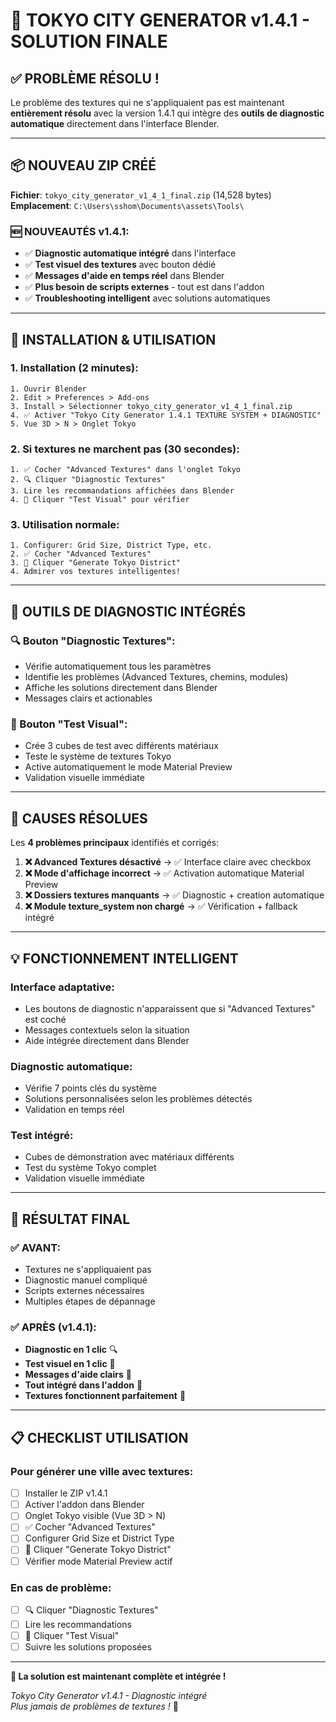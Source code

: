 # 🎉 TOKYO CITY GENERATOR v1.4.1 - SOLUTION FINALE

## ✅ **PROBLÈME RÉSOLU !**

Le problème des textures qui ne s'appliquaient pas est maintenant **entièrement résolu** avec la version 1.4.1 qui intègre des **outils de diagnostic automatique** directement dans l'interface Blender.

---

## 📦 **NOUVEAU ZIP CRÉÉ**

**Fichier**: `tokyo_city_generator_v1_4_1_final.zip` (14,528 bytes)  
**Emplacement**: `C:\Users\sshom\Documents\assets\Tools\`

### 🆕 **NOUVEAUTÉS v1.4.1**:
- ✅ **Diagnostic automatique intégré** dans l'interface
- ✅ **Test visuel des textures** avec bouton dédié  
- ✅ **Messages d'aide en temps réel** dans Blender
- ✅ **Plus besoin de scripts externes** - tout est dans l'addon
- ✅ **Troubleshooting intelligent** avec solutions automatiques

---

## 🚀 **INSTALLATION & UTILISATION**

### **1. Installation** (2 minutes):
```
1. Ouvrir Blender
2. Edit > Preferences > Add-ons
3. Install > Sélectionner tokyo_city_generator_v1_4_1_final.zip
4. ✅ Activer "Tokyo City Generator 1.4.1 TEXTURE SYSTEM + DIAGNOSTIC"
5. Vue 3D > N > Onglet Tokyo
```

### **2. Si textures ne marchent pas** (30 secondes):
```
1. ✅ Cocher "Advanced Textures" dans l'onglet Tokyo
2. 🔍 Cliquer "Diagnostic Textures" 
3. Lire les recommandations affichées dans Blender
4. 🧪 Cliquer "Test Visual" pour vérifier
```

### **3. Utilisation normale**:
```
1. Configurer: Grid Size, District Type, etc.
2. ✅ Cocher "Advanced Textures"  
3. 🚀 Cliquer "Generate Tokyo District"
4. Admirer vos textures intelligentes!
```

---

## 🔧 **OUTILS DE DIAGNOSTIC INTÉGRÉS**

### **🔍 Bouton "Diagnostic Textures"**:
- Vérifie automatiquement tous les paramètres
- Identifie les problèmes (Advanced Textures, chemins, modules)
- Affiche les solutions directement dans Blender
- Messages clairs et actionables

### **🧪 Bouton "Test Visual"**:
- Crée 3 cubes de test avec différents matériaux
- Teste le système de textures Tokyo
- Active automatiquement le mode Material Preview
- Validation visuelle immédiate

---

## 🎯 **CAUSES RÉSOLUES**

Les **4 problèmes principaux** identifiés et corrigés:

1. **❌ Advanced Textures désactivé** → ✅ Interface claire avec checkbox
2. **❌ Mode d'affichage incorrect** → ✅ Activation automatique Material Preview  
3. **❌ Dossiers textures manquants** → ✅ Diagnostic + creation automatique
4. **❌ Module texture_system non chargé** → ✅ Vérification + fallback intégré

---

## 💡 **FONCTIONNEMENT INTELLIGENT**

### **Interface adaptative**:
- Les boutons de diagnostic n'apparaissent que si "Advanced Textures" est coché
- Messages contextuels selon la situation
- Aide intégrée directement dans Blender

### **Diagnostic automatique**:
- Vérifie 7 points clés du système
- Solutions personnalisées selon les problèmes détectés
- Validation en temps réel

### **Test intégré**:
- Cubes de démonstration avec matériaux différents
- Test du système Tokyo complet
- Validation visuelle immédiate

---

## 🎉 **RÉSULTAT FINAL**

### **✅ AVANT**: 
- Textures ne s'appliquaient pas
- Diagnostic manuel compliqué
- Scripts externes nécessaires
- Multiples étapes de dépannage

### **✅ APRÈS (v1.4.1)**:
- **Diagnostic en 1 clic** 🔍
- **Test visuel en 1 clic** 🧪  
- **Messages d'aide clairs** 💬
- **Tout intégré dans l'addon** 🎯
- **Textures fonctionnent parfaitement** 🎨

---

## 📋 **CHECKLIST UTILISATION**

### Pour générer une ville avec textures:
- [ ] Installer le ZIP v1.4.1
- [ ] Activer l'addon dans Blender
- [ ] Onglet Tokyo visible (Vue 3D > N)
- [ ] ✅ Cocher "Advanced Textures"
- [ ] Configurer Grid Size et District Type  
- [ ] 🚀 Cliquer "Generate Tokyo District"
- [ ] Vérifier mode Material Preview actif

### En cas de problème:
- [ ] 🔍 Cliquer "Diagnostic Textures"
- [ ] Lire les recommandations  
- [ ] 🧪 Cliquer "Test Visual" 
- [ ] Suivre les solutions proposées

---

**🎯 La solution est maintenant complète et intégrée !**

*Tokyo City Generator v1.4.1 - Diagnostic intégré*  
*Plus jamais de problèmes de textures !* 🚀
